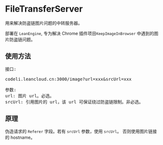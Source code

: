 # FileTransferServer
用来解决防盗链图片问题的中转服务器。

部署在 `LeanEngine`, 专为解决 Chrome 插件项目`KeepImageInBrowser` 中遇到的图片防盗链问题。

## 使用方法
<pre>
接口:

codeli.leancloud.cn:3000/image?url=xxx&srcUrl=xxx

参数:
url: 图片 url。必选。
srcUrl: 引用图片的 url，该 url 可保证绕过防盗链限制。非必选。
</pre>

## 原理
伪造请求的 `Referer` 字段。若有 `srcUrl` 参数，使用 `srcUrl`。 否则使用图片链接的 hostname。
